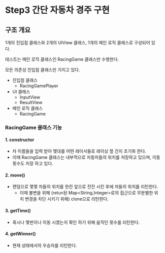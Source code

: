 # Step3 간단 자동차 경주 구현

## 구조 개요

1개의 진입점 클래스와 2개의 UIView 클래스, 1개의 메인 로직 클래스로 구성되어 있다.

테스트는 메인 로직 클래스인 RacingGame 클래스만 수행한다.

모든 의존성 진입점 클래스만 가지고 있다.

- 진입점 클래스
  - RacingGamePlayer
- UI 클래스
  - InputView
  - ResultView
- 메인 로직 클래스
  - RacingGame

### RacingGame 클래스 기능

#### 1. constructor

 - 차 이름들을 입력 받아 몇대를 어떤 레이서들로 레이싱 할 건지 초기화 한다.
 - 이때 RacingGame 클래스는 내부적으로 자동차들의 위치를 저장하고 있으며,
 이동 횟수도 저장 하고 있다.
 
#### 2. move()

 - 랜덤으로 몇몇 차들의 위치를 한칸 앞으로 전진 시킨 후에 차들의 위치를 리턴한다.
   - 이때 불변을 위해 (retun된 Map<String,Integer>로의 접근으로 무분별한 위치 변경을 차단 시키기 위해) clone으로 리턴한다.

#### 3. getTime()

  - 혹시나 몇번이나 이동 시켰는지 확인 하기 위해 움직인 횟수를 리턴한다.

#### 4. getWinner()

  - 현재 상태에서의 우승자를 리턴한다.